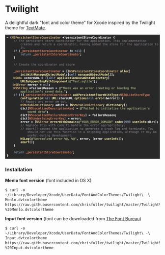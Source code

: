 # Twilight

A delightful dark "font and color theme" for Xcode inspired by the Twilight theme for [TextMate](https://macromates.com).

![Twilight - A delightful dark "font and color theme" for Xcode](https://raw.githubusercontent.com/chrisfuller/twilight/master/twilight.png)

### Installation

**Menlo font version** (font included in OS X)

```
$ curl -o ~/Library/Developer/Xcode/UserData/FontAndColorThemes/Twilight\ -\ Menlo.dvtcolortheme https://raw.githubusercontent.com/chrisfuller/twilight/master/Twilight%20-%20Menlo.dvtcolortheme
```

**Input font version** (font can be downloaded from [The Font Bureau](http://input.fontbureau.com))

```
$ curl -o ~/Library/Developer/Xcode/UserData/FontAndColorThemes/Twilight\ -\ Input.dvtcolortheme https://raw.githubusercontent.com/chrisfuller/twilight/master/Twilight%20-%20Input.dvtcolortheme
```
